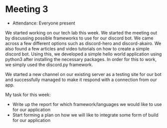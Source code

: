 # Meeting 3

- Attendance: Everyone present

We started working on our tech lab this week. We started the meeting out by 
discussing possible frameworks to use for our discord bot. We came across a few
different options such as discord-hero and discord-akairo. We also found a few 
articles and video tutorials on how to create a simple discord bot. Using 
this, we developed a simple hello world application using python3 after 
installing the necessary packages. In order for this to work, we simply used 
the discord.py framework.

We started a new channel on our existing server as a testing site for our bot 
and successfully managed to make it respond with a connection from our app.


My task for this week:
- Write up the report for which framework/languages we would like to use for our application
- Start forming a plan on how we will like to integrate some form of build for our application
